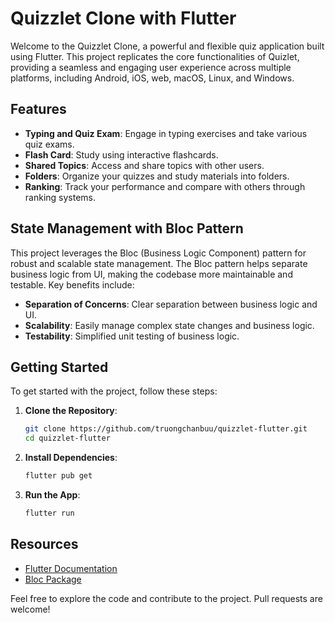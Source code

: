# Quizzlet Clone with Flutter

Welcome to the Quizzlet Clone, a powerful and flexible quiz application built using Flutter. This project replicates the core functionalities of Quizlet, providing a seamless and engaging user experience across multiple platforms, including Android, iOS, web, macOS, Linux, and Windows.

## Features

- **Typing and Quiz Exam**: Engage in typing exercises and take various quiz exams.
- **Flash Card**: Study using interactive flashcards.
- **Shared Topics**: Access and share topics with other users.
- **Folders**: Organize your quizzes and study materials into folders.
- **Ranking**: Track your performance and compare with others through ranking systems.

## State Management with Bloc Pattern

This project leverages the Bloc (Business Logic Component) pattern for robust and scalable state management. The Bloc pattern helps separate business logic from UI, making the codebase more maintainable and testable. Key benefits include:

- **Separation of Concerns**: Clear separation between business logic and UI.
- **Scalability**: Easily manage complex state changes and business logic.
- **Testability**: Simplified unit testing of business logic.

## Getting Started

To get started with the project, follow these steps:

1. **Clone the Repository**:
    ```sh
    git clone https://github.com/truongchanbuu/quizzlet-flutter.git
    cd quizzlet-flutter
    ```

2. **Install Dependencies**:
    ```sh
    flutter pub get
    ```

3. **Run the App**:
    ```sh
    flutter run
    ```

## Resources

- [Flutter Documentation](https://flutter.dev/docs)
- [Bloc Package](https://pub.dev/packages/flutter_bloc)

Feel free to explore the code and contribute to the project. Pull requests are welcome!
